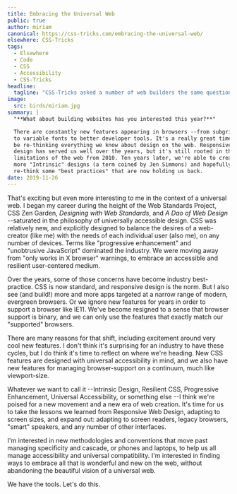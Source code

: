 ```yaml
---
title: Embracing the Universal Web
public: true
author: miriam
canonical: https://css-tricks.com/embracing-the-universal-web/
elsewhere: CSS-Tricks
tags:
  - Elsewhere
  - Code
  - CSS
  - Accessibility
  - CSS-Tricks
headline:
  tagline: "CSS-Tricks asked a number of web builders the same question\u2026"
image:
  src: birds/miriam.jpg
summary: |
  "**What about building websites has you interested this year?**"

  There are constantly new features appearing in browsers --from subgrid
  to variable fonts to better developer tools. It's a really great time to
  be re-thinking everything we know about design on the web. Responsive
  design has served us well over the years, but it's still rooted in the
  limitations of the web from 2010. Ten years later, we're able to create
  more "Intrinsic" designs (a term coined by Jen Simmons) and hopefully
  re-think some "best practices" that are now holding us back.
date: 2019-11-26
---
```


That's exciting but even more interesting to me in the context of a
universal web. I began my career during the height of the Web Standards
Project, CSS Zen Garden, *Designing with Web Standards*, and *A Dao of
Web Design* --saturated in the philosophy of universally accessible
design. CSS was relatively new, and explicitly designed to balance the
desires of a web-creator (like me) with the needs of each individual
user (also me), on any number of devices. Terms like "progressive
enhancement" and "unobtrusive JavaScript" dominated the industry. We
were moving away from "only works in X browser" warnings, to embrace an
accessible and resilient user-centered medium.

Over the years, some of those concerns have become industry
best-practice. CSS is now standard, and responsive design is the norm.
But I also see (and build!) more and more apps targeted at a narrow
range of modern, evergreen browsers. Or we ignore new features for years
in order to support a browser like IE11. We've become resigned to a
sense that browser support is binary, and we can only use the features
that exactly match our "supported" browsers.

There are many reasons for that shift, including excitement around very
cool new features. I don't think it's surprising for an industry to have
these cycles, but I do think it's time to reflect on where we're
heading. New CSS features are designed with universal accessibility in
mind, and we also have new features for managing browser-support on a
continuum, much like viewport-size.

Whatever we want to call it --Intrinsic Design, Resilient CSS,
Progressive Enhancement, Universal Accessibility, or something else --I
think we're poised for a new movement and a new era of web creation.
It's time for us to take the lessons we learned from Responsive Web
Design, adapting to screen sizes, and expand out: adapting to screen
readers, legacy browsers, "smart" speakers, and any number of other
interfaces.

I'm interested in new methodologies and conventions that move past
managing specificity and cascade, or phones and laptops, to help us all
manage accessibility and universal compatibility. I'm interested in
finding ways to embrace all that is wonderful and new on the web,
without abandoning the beautiful vision of a universal web.

We have the tools. Let's do this.
